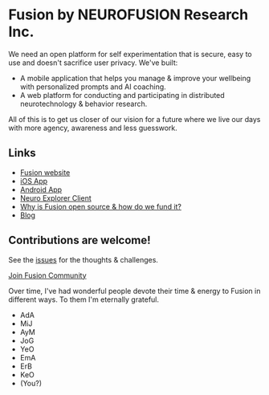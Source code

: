 # Fusion by NEUROFUSION Research Inc.

We need an open platform for self experimentation that is secure, easy to use and doesn't sacrifice user privacy. We've built:

- A mobile application that helps you manage & improve your wellbeing with personalized prompts and AI coaching.
- A web platform for conducting and participating in distributed neurotechnology & behavior research.

All of this is to get us closer of our vision for a future where we live our days with more agency, awareness and less guesswork.


## Links
- [Fusion website](https://usefusion.app)
- [iOS App](https://apps.apple.com/ca/app/usefusion/id6445860500?platform=iphone)
- [Android App](https://play.google.com/store/apps/details?id=com.neurofusion.fusion&pli=1)
- [Neuro Explorer Client](https://usefusion.app/playground)
- [Why is Fusion open source & how do we fund it?](https://github.com/NEUROFUSIONInc/fusion/discussions/167)
- [Blog](https://neurofusion.substack.com)


## Contributions are welcome!

See the [issues](https://github.com/NEUROFUSIONInc/fusion/issues) for the thoughts & challenges.

[Join Fusion Community](https://discord.gg/3wCNJ6X4RF)

Over time, I've had wonderful people devote their time & energy to Fusion in different ways. To them I'm eternally grateful.

- AdA
- MiJ
- AyM
- JoG
- YeO
- EmA
- ErB
- KeO
- (You?)
